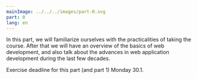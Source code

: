 ```yaml
---
mainImage: ../../../images/part-0.svg
part: 0
lang: en
---
```


<div class="intro">

In this part, we will familiarize ourselves with the practicalities of taking the course. After that we will have an overview of the basics of web development, and also talk about the advances in web application development during the last few decades.

Exercise deadline for this part (and part 1) Monday 30.1.

</div>
